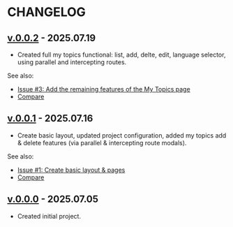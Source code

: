 <!--
 @since 2025.07.05
 @changed 2025.07.19, 16:06
-->

# CHANGELOG

## [v.0.0.2](https://github.com/lilliputten/trainwizzz/releases/tag/v.0.0.2) - 2025.07.19

- Created full my topics functional: list, add, delte, edit, language selector, using parallel and intercepting routes.

See also:

- [Issue #3: Add the remaining features of the My Topics page](https://github.com/lilliputten/trainwizzz/issues/3)
- [Compare](https://github.com/lilliputten/trainwizzz/compare/v.0.0.1...v.0.0.2)

## [v.0.0.1](https://github.com/lilliputten/trainwizzz/releases/tag/v.0.0.1) - 2025.07.16

- Create basic layout, updated project configuration, added my topics add & delete features (via parallel & intercepting route modals).

See also:

- [Issue #1: Create basic layout & pages](https://github.com/lilliputten/trainwizzz/issues/1)
- [Compare](https://github.com/lilliputten/trainwizzz/compare/v.0.0.0...v.0.0.1)

## [v.0.0.0](https://github.com/lilliputten/trainwizzz/releases/tag/v.0.0.0) - 2025.07.05

- Created initial project.
